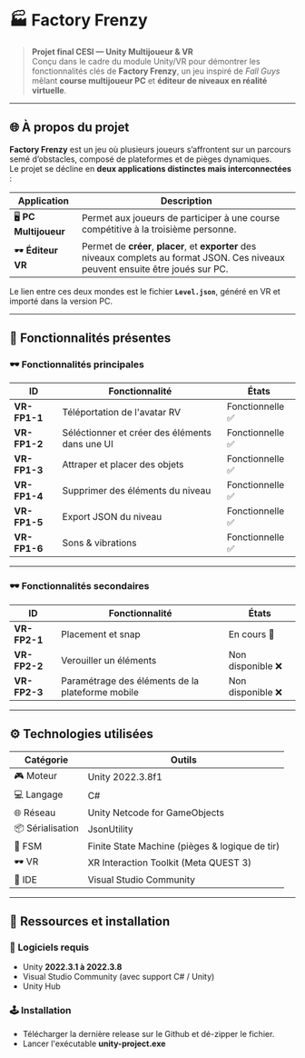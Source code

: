 # 🏭 Factory Frenzy

> **Projet final CESI — Unity Multijoueur & VR**  
> Conçu dans le cadre du module Unity/VR pour démontrer les fonctionnalités clés de **Factory Frenzy**, un jeu inspiré de *Fall Guys* mêlant **course multijoueur PC** et **éditeur de niveaux en réalité virtuelle**.

---

## 🌐 À propos du projet

**Factory Frenzy** est un jeu où plusieurs joueurs s’affrontent sur un parcours semé d’obstacles, composé de plateformes et de pièges dynamiques.  
Le projet se décline en **deux applications distinctes mais interconnectées** :

| Application | Description |
|--------------|-------------|
| 🖥️ **PC Multijoueur** | Permet aux joueurs de participer à une course compétitive à la troisième personne. |
| 🕶️ **Éditeur VR** | Permet de **créer**, **placer**, et **exporter** des niveaux complets au format JSON. Ces niveaux peuvent ensuite être joués sur PC. |

Le lien entre ces deux mondes est le fichier **`Level.json`**, généré en VR et importé dans la version PC.

---

## 🧩 Fonctionnalités présentes

### 🕶️ Fonctionnalités principales
| ID | Fonctionnalité | États |
|----|----------------|-------|
| **VR-FP1-1** | Téléportation de l'avatar RV | Fonctionnelle ✅ |
| **VR-FP1-2** | Séléctionner et créer des éléments dans une UI | Fonctionnelle ✅ |
| **VR-FP1-3** | Attraper et placer des objets | Fonctionnelle ✅ |
| **VR-FP1-4** | Supprimer des éléments du niveau | Fonctionnelle ✅ |
| **VR-FP1-5** | Export JSON du niveau | Fonctionnelle ✅ |
| **VR-FP1-6** | Sons & vibrations | Fonctionnelle ✅ |

---

### 🕶️ Fonctionnalités secondaires
| ID | Fonctionnalité | États |
|----|----------------|-------|
| **VR-FP2-1** | Placement et snap | En cours 💭 |
| **VR-FP2-2** | Verouiller un éléments | Non disponible ❌ |
| **VR-FP2-3** | Paramétrage des éléments de la plateforme mobile | Non disponible ❌ |

---

## ⚙️ Technologies utilisées

| Catégorie | Outils |
|------------|--------|
| 🎮 Moteur | Unity 2022.3.8f1 |
| 💻 Langage | C# |
| 🌐 Réseau | Unity Netcode for GameObjects |
| 📦 Sérialisation | JsonUtility |
| 🧠 FSM | Finite State Machine (pièges & logique de tir) |
| 🕶️ VR | XR Interaction Toolkit (Meta QUEST 3) |
| 🧰 IDE | Visual Studio Community |

---

## 🧩 Ressources et installation

### 🔧 Logiciels requis
- Unity **2022.3.1 à 2022.3.8**
- Visual Studio Community (avec support C# / Unity)
- Unity Hub  


### 🕹️ Installation
- Télécharger la dernière release sur le Github et dé-zipper le fichier. 
- Lancer l'exécutable **unity-project.exe**
